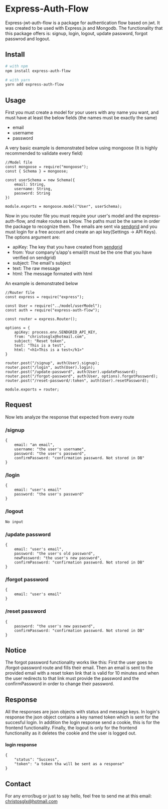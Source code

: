 # Express-Auth-Flow
Express-jwt-auth-flow is a package for authentication flow based on jwt. It was
created to be used with Express.js and Mongodb. The functionality that this package offers is: signup, login, logout, update password, forgot passwrod and logout. 

## Install

```bash
# with npm
npm install express-auth-flow

# with yarn
yarn add express-auth-flow
```

## Usage

First you must create a model for your users with any name you want, and must have at least the below fields (the names must be exactly the same)
- email
- username
- password

A very basic example is demonstrated below using mongoose (It is highly recommended to validate every field)

```
//Model file
const mongoose = require("mongoose");
const { Schema } = mongoose;

const userSchema = new Schema({
    email: String,
    username: String,
    password: String
})

module.exports = mongoose.model("User", userSchema);
````


Now in you router file you must require your user's model and the express-auth-flow, and make routes as below. The paths must be the same in order the package to recognize them.
The emails are sent via [sendgrid](https://sendgrid.com/) and you must login for a free account and create an api key(Settings -> API Keys). The options argument are:
- apiKey: The key that you have created from [sendgrid](https://sendgrid.com/)
- from: Your company's/app's email(It must be the one that you have verified on sendgrid)
- subject: The email's subject
- text: The raw message
- html: The message formated with html

An example is demonstrated below

```
//Router file
const express = require("express");

const User = require("../model/userModel");
const auth = require("express-auth-flow");

const router = express.Router();

options = {
    apiKey: process.env.SENDGRID_API_KEY,
    from: "christosglx@hotmail.com",
    subject: "Reset token",
    text: "This is a test",
    html: "<h1>This is a test</h1>"
}

router.post("/signup", auth(User).signup);
router.post("/login", auth(User).login);
router.post("/update-password", auth(User).updatePassword);
router.post("/forgot-password", auth(User, options).forgotPassword);
router.post("/reset-password/:token", auth(User).resetPassword);

module.exports = router;
```

## Request
Now lets analyze the response that expected from every route

### /signup
```
{
    email: "an email",
    username: "the user's username",
    password: "the user's password",
    confirmPassword: "confirmation password. Not stored in DB"
}
```

### /login
```
{
    email: "user's email"
    password: "the user's password"
}
```

### /logout
```
No input
```

### /update password
```
{
    email: "user's email",
    password: "the user's old password",
    newPassword: "the user's new password",
    confirmPassword: "confirmation password. Not stored in DB"
}
```

### /forgot password
```
{
    email: "user's email"
}
```

### /reset password
```
{
    password: "the user's new password",
    confirmPassword: "confirmation password. Not stored in DB"
}
```

## Notice
The forgot password functionality works like this:
First the user goes to /forgot-password route and fills their
email. Then an email is sent to the provided email with a reset token link that is valid for 10 minutes and when the user redirects to that link must provide the password and the confirmPassword in order to change their password.

## Response

All the responses are json objects with status and message keys. In login's response the json object contains a key named token which is sent for the succesful login. In addition the login response send a cookie, this is for the frontend functionality. Finally, the logout is only for the frontend functionality as it deletes the cookie and the user is logged out.

#### login response
```
{
    "status": "Success",
    "token": "a token tha will be sent as a response"
}
```

## Contact
For any error/bug or just to say hello, feel free to send me at this email:
<christosglx@hotmail.com>
